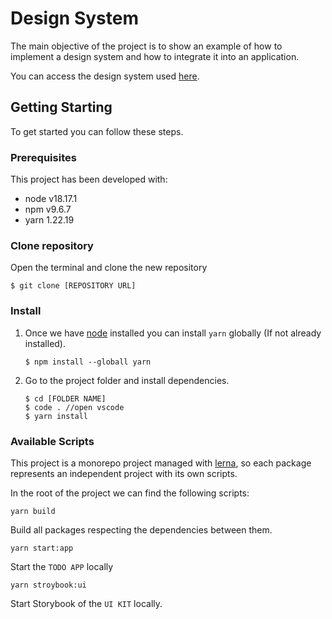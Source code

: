 # Design System

The main objective of the project is to show an example of how to implement a design system and how to integrate it into an application.

You can access the design system used [here](<https://www.figma.com/file/QE5spdNgpA7q1ZXMaJ8yZx/Basic-Design%C2%A0System-(Community)?node-id=0%3A1&mode=dev>).

## Getting Starting

To get started you can follow these steps.

### Prerequisites

This project has been developed with:

-   node v18.17.1
-   npm v9.6.7
-   yarn 1.22.19

### Clone repository

Open the terminal and clone the new repository

```
$ git clone [REPOSITORY URL]
```

### Install

1. Once we have [node](https://nodejs.org/en/download) installed you can install `yarn` globally (If not already installed).

    ```
    $ npm install --globall yarn
    ```

2. Go to the project folder and install dependencies.

    ```
    $ cd [FOLDER NAME]
    $ code . //open vscode
    $ yarn install
    ```

### Available Scripts

This project is a monorepo project managed with [lerna](https://lerna.js.org/docs/getting-started), so each package represents an independent project with its own scripts.

In the root of the project we can find the following scripts:

`yarn build`

Build all packages respecting the dependencies between them.

`yarn start:app`

Start the `TODO APP` locally

`yarn stroybook:ui`

Start Storybook of the `UI KIT` locally.
